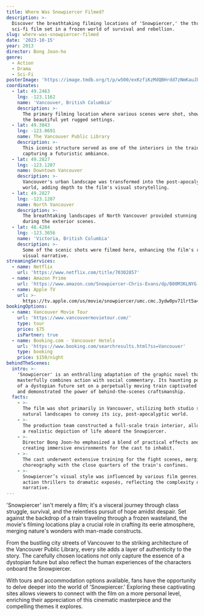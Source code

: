 ```yaml
---
title: Where Was Snowpiercer Filmed?
description: >-
  Discover the breathtaking filming locations of 'Snowpiercer,' the thrilling
  sci-fi film set in a frozen world of survival and rebellion.
slug: where-was-snowpiercer-filmed
date: '2023-10-15'
year: 2013
director: Bong Joon-ho
genre:
  - Action
  - Drama
  - Sci-Fi
posterImage: 'https://image.tmdb.org/t/p/w500/exKzfiKzMdQBHrdd7zNmKauJkbg.jpg'
coordinates:
  - lat: 49.2463
    lng: -123.1162
    name: 'Vancouver, British Columbia'
    description: >-
      The primary filming location where various scenes were shot, showcasing
      the beautiful yet rugged settings.
  - lat: 49.3043
    lng: -123.0691
    name: The Vancouver Public Library
    description: >-
      This iconic structure served as one of the interiors in the train,
      capturing a futuristic ambiance.
  - lat: 49.2827
    lng: -123.1207
    name: Downtown Vancouver
    description: >-
      Vancouver's urban landscape was transformed into the post-apocalyptic
      world, adding depth to the film's visual storytelling.
  - lat: 49.2827
    lng: -123.1207
    name: North Vancouver
    description: >-
      The breathtaking landscapes of North Vancouver provided stunning backdrops
      during the exterior scenes.
  - lat: 48.4284
    lng: -123.3656
    name: 'Victoria, British Columbia'
    description: >-
      Some of the scenic shots were filmed here, enhancing the film's rich
      visual narrative.
streamingServices:
  - name: Netflix
    url: 'https://www.netflix.com/title/70302857'
  - name: Amazon Prime
    url: 'https://www.amazon.com/Snowpiercer-Chris-Evans/dp/B00M3KLNYG'
  - name: Apple TV
    url: >-
      https://tv.apple.com/us/movie/snowpiercer/umc.cmc.3ydw0pv71lrt5a4mfyifg04be
bookingOptions:
  - name: Vancouver Movie Tour
    url: 'https://www.vancouvermovietour.com/'
    type: tour
    price: $75
    isPartner: true
  - name: Booking.com - Vancouver Hotels
    url: 'https://www.booking.com/searchresults.html?ss=Vancouver'
    type: booking
    price: $150/night
behindTheScenes:
  intro: >-
    'Snowpiercer' is an enthralling adaptation of the graphic novel that
    masterfully combines action with social commentary. Its haunting portrayal
    of a dystopian future set on a perpetually moving train captivated audiences
    and demonstrated the power of behind-the-scenes craftsmanship.
  facts:
    - >-
      The film was shot primarily in Vancouver, utilizing both studio sets and
      natural landscapes to convey its icy, post-apocalyptic world.
    - >-
      The production team constructed a full-scale train interior, allowing for
      a realistic depiction of life aboard the Snowpiercer.
    - >-
      Director Bong Joon-ho emphasized a blend of practical effects and CGI,
      creating immersive environments for the cast to inhabit.
    - >-
      The cast underwent extensive training for the fight scenes, merging
      choreography with the close quarters of the train's confines.
    - >-
      Snowpiercer’s visual style was influenced by various film genres, from
      action thrillers to dramatic exposés, reflecting the complexity of its
      narrative.
---
```


<SnowpiercerGuide />

'Snowpiercer' isn't merely a film; it's a visceral journey through class struggle, survival, and the relentless pursuit of hope amidst despair. Set against the backdrop of a train traveling through a frozen wasteland, the movie's filming locations play a crucial role in crafting its eerie atmosphere, merging nature's wonders with man-made constructs.

From the bustling city streets of Vancouver to the striking architecture of the Vancouver Public Library, every site adds a layer of authenticity to the story. The carefully chosen locations not only capture the essence of a dystopian future but also reflect the human experiences of the characters onboard the Snowpiercer.

With tours and accommodation options available, fans have the opportunity to delve deeper into the world of 'Snowpiercer.' Exploring these captivating sites allows viewers to connect with the film on a more personal level, enriching their appreciation of this cinematic masterpiece and the compelling themes it explores.
